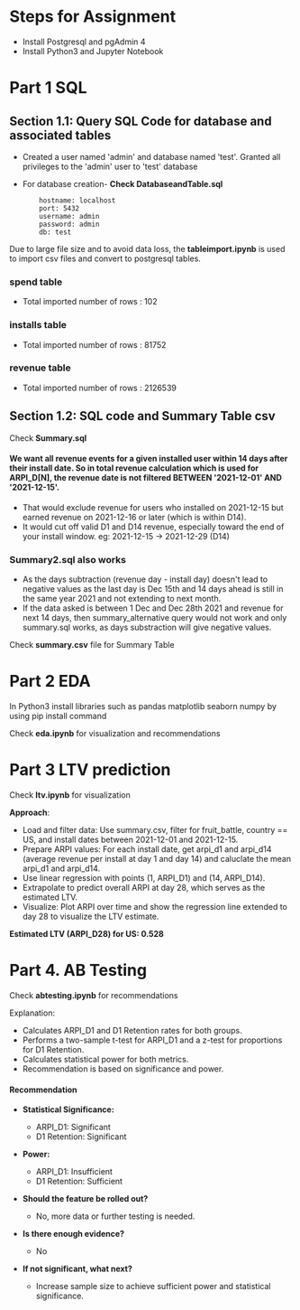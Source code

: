 # Steps for Assignment
- Install Postgresql and pgAdmin 4
- Install Python3 and Jupyter Notebook
# Part 1 SQL
## Section 1.1: Query SQL Code for database and associated tables
- Created a user named 'admin' and database named 'test'. Granted all privileges to the 'admin' user to 'test' database
- For database creation- **Check DatabaseandTable.sql**

          hostname: localhost
          port: 5432
          username: admin
          password: admin
          db: test

Due to large file size and to avoid data loss, the **tableimport.ipynb** is used to import csv files and 
convert to postgresql tables.

### spend table
- Total imported number of rows : 102

### installs table

- Total imported number of rows : 81752 
### revenue table

- Total imported number of rows : 2126539
  
## Section 1.2: SQL code and Summary Table csv


Check **Summary.sql**

#### We want all revenue events for a given installed user within 14 days after their install date. So in total revenue calculation which is used for ARPI_D[N], the revenue date is not filtered BETWEEN '2021-12-01' AND '2021-12-15'. 
- That would exclude revenue for users who installed on 2021-12-15 but earned revenue on 2021-12-16 or later (which is within D14). 
- It would cut off valid D1 and D14 revenue, especially toward the end of your install window. eg: 2021-12-15 → 2021-12-29 (D14)

### Summary2.sql  also works
- As the days subtraction (revenue day - install day) doesn't lead to negative values  as the last day is Dec 15th and 14 days ahead is still in the same year 2021 and not extending to next month. 
- If the data asked is between 1 Dec and Dec 28th 2021 and revenue for next 14 days, then summary_alternative query would not work and only summary.sql works, as days substraction will give negative values.


Check **summary.csv** file for Summary Table

# Part 2 EDA
In Python3 install libraries such as pandas matplotlib seaborn numpy by using pip install command

Check **eda.ipynb** for visualization and recommendations

# Part 3 LTV prediction

Check **ltv.ipynb** for visualization

**Approach**:
- Load and filter data: Use summary.csv, filter for fruit_battle, country == US, and install dates between 2021-12-01 and 2021-12-15.
- Prepare ARPI values: For each install date, get arpi_d1 and arpi_d14 (average revenue per install at day 1 and day 14) and caluclate the mean arpi_d1 and arpi_d14.
- Use linear regression with points (1, ARPI_D1) and (14, ARPI_D14). 
- Extrapolate to predict overall ARPI at day 28, which serves as the estimated LTV.
- Visualize: Plot ARPI over time and show the regression line extended to day 28 to visualize the LTV estimate.

 **Estimated LTV (ARPI_D28) for US: 0.528**

# Part 4. AB Testing

Check **abtesting.ipynb** for recommendations

Explanation:
- Calculates ARPI_D1 and D1 Retention rates for both groups.
- Performs a two-sample t-test for ARPI_D1 and a z-test for proportions for D1 Retention.
- Calculates statistical power for both metrics.
- Recommendation is based on significance and power.

#### Recommendation

- **Statistical Significance:**
    - ARPI_D1: Significant
    - D1 Retention: Significant
- **Power:**
    - ARPI_D1: Insufficient
    - D1 Retention: Sufficient

- **Should the feature be rolled out?**
    -  No, more data or further testing is needed.

- **Is there enough evidence?**
    - No

- **If not significant, what next?**
    - Increase sample size to achieve sufficient power and statistical significance.
